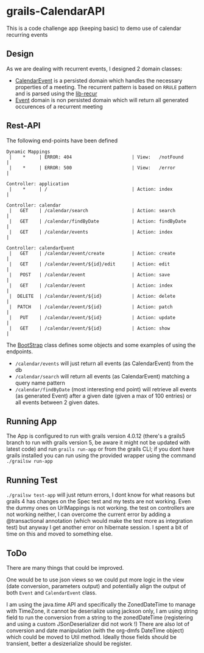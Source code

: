 # grails-CalendarAPI
This is a code challenge app (keeping basic) to demo use of calendar recurring events


## Design
As we are dealing with recurrent events, I designed 2 domain classes:
* [CalendarEvent](grails-app/domain/org/demo/calendar/CalendarEvent.groovy) is a persisted domain which handles the necessary properties of a meeting. The recurrent pattern is based on `RRULE` pattern and is parsed using the [lib-recur](https://github.com/dmfs/lib-recur)
* [Event](grails-app/domain/org/demo/calendar/Event.groovy) domain is non persisted domain which will return all generated occurences of a recurrent meeting

## Rest-API

The following end-points have been defined

```
Dynamic Mappings
 |    *     | ERROR: 404                      | View:   /notFound            |
 |    *     | ERROR: 500                      | View:   /error               |

Controller: application
 |    *     | /                               | Action: index                |

Controller: calendar
 |   GET    | /calendar/search                | Action: search               |
 |   GET    | /calendar/findByDate            | Action: findByDate           |
 |   GET    | /calendar/events                | Action: index                |

Controller: calendarEvent
 |   GET    | /calendar/event/create          | Action: create               |
 |   GET    | /calendar/event/${id}/edit      | Action: edit                 |
 |   POST   | /calendar/event                 | Action: save                 |
 |   GET    | /calendar/event                 | Action: index                |
 |  DELETE  | /calendar/event/${id}           | Action: delete               |
 |  PATCH   | /calendar/event/${id}           | Action: patch                |
 |   PUT    | /calendar/event/${id}           | Action: update               |
 |   GET    | /calendar/event/${id}           | Action: show                 |
 ```

The [BootStrap](grails-app/init/org/demo/calendar/BootStrap.groovy) class defines some objects and some examples of using the endpoints. 

* `/calendar/events` will just return all events (as CalendarEvent) from the db
* `/calendar/search` will return all events (as CalendarEvent) matching a query name pattern
* `/calendar/findByDate` (most interesting end point) will retrieve all events (as generated Event) after a given date (given a max of 100 entries) or all events between 2 given dates. 

## Running App

The App is configured to run with grails version 4.0.12 (there's a grails5 branch to run with grails version 5, be aware it might not be updated with latest code) and run `grails run-app` or from the grails CLI; if you dont have grails installed you can run using the provided wrapper using the command `./grailsw run-app`

## Running Test

`./grailsw test-app` will just return errors, I dont know for what reasons but grails 4 has changes on the Spec test and my tests are not working. Even the dummy ones on UrlMappings is not working.
the test on controllers are not working neither, I can overcome the current error by adding a @transactional annotation (which would make the test more as integration test) but anyway I get another error on hibernate session.
I spent a bit of time on this and moved to something else.

## ToDo

There are many things that could be improved. 

One would be to use json views so we could put more logic in the view (date conversion, parameters output) and potentially align the output of both `Event` and `CalendarEvent` class.

I am using the java.time API and specifically the ZonedDateTime to manage with TimeZone, it cannot be deserialize using jackson only, I am using string field to run the conversion from a string to the zonedDateTime (registering and using a custom JSonDeserializer did not work !) There are also lot of conversion and date manipulation (with the org-dmfs DateTime object) which could be moved to Util method. Ideally those fields should be transient, better a desizerialize should be register.
